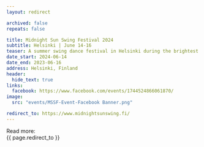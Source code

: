 ```yaml
---
layout: redirect

archived: false
repeats: false

title: Midnight Sun Swing Festival 2024
subtitle: Helsinki | June 14-16
teaser: A summer swing dance festival in Helsinki during the brightest and longest days of the year. Registration opens 7th of February.
date_start: 2024-06-14
date_end: 2023-06-16
address: Helsinki, Finland
header:
  hide_text: true
links:
  facebook: https://www.facebook.com/events/1744524866061870/
image:
  src: "events/MSSF-Event-Facebook Banner.png"

redirect_to: https://www.midnightsunswing.fi/
---
```


Read more:  
{{ page.redirect_to }}
